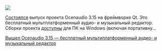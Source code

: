 <!--2025-05-22 12:07:10-->
<div class="yb">
  <div class="rss habr"><img src="https://habrastorage.org/getpro/habr/upload_files/b98/e3b/fea/b98e3bfea4c9d286b699a44d29391d2d.jpg" /><p><a href="https://www.neowin.net/software/ocenaudio-3150/" rel="noopener noreferrer nofollow">Состоялся</a> выпуск проекта Ocenaudio 3.15 на фреймворке Qt. Это бесплатный мультплатформенный аудио- и музыкальный редактор. Сборки проекта <a href="https://www.ocenaudio.com/download" rel="noopener noreferrer nofollow">доступны</a> для ПК на Windows (включая портативну... <p class="titl"><a href="https://habr.com/ru/news/911858/?utm_source=habrahabr&utm_medium=rss&utm_campaign=911858">Вышел Ocenaudio 3.15 — бесплатный мультиплатформенный аудио- и музыкальный редактор</a></p></div>
</div>
